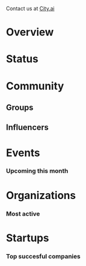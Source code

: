 <!-- SUBTITLE: ECOSYSTEM -->


Contact us at [City.ai](https://city.ai)

# Overview
<div class=overview>

</div>

# Status
<div class=status>

</div>

# Community

## Groups
<div class=groups>

</div>

## Influencers
<div class=influencers>

</div>

# Events
### Upcoming this month
<div class=events>

</div>

# Organizations
### Most active
<div class=organizations>

</div>

# Startups
### Top succesful companies
<div class=startups>


</div>



